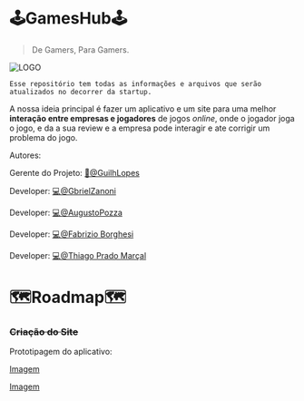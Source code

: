 #  🕹️GamesHub🕹️
> De Gamers, Para Gamers.


![LOGO](https://cdn.discordapp.com/attachments/986763082992877588/986763122176036904/GamesHub.png)
```
Esse repositório tem todas as informações e arquivos que serão atualizados no decorrer da startup.
```
A nossa ideia principal é fazer um aplicativo e um site para uma melhor **interação entre empresas e jogadores** de jogos _online_, onde o jogador joga o jogo, e da a sua review e a empresa pode interagir e ate corrigir um problema do jogo. 


Autores: 

Gerente do Projeto: [📢@GuilhLopes](https://github.com/GuilhLopes) 

Developer: [💻@GbrielZanoni](https://github.com/GbrielZanoni)

Developer: [💻@AugustoPozza](https://github.com/AugustoPozza)

Developer: [💻@Fabrizio Borghesi](https://github.com/FabrizioBorghesi)

Developer: [💻@Thiago Prado Marçal](https://github.com/ThiagoPradouni)

#  🗺️Roadmap🗺️

### ~~Criação do Site~~

Prototipagem do aplicativo:

[Imagem](https://cdn.discordapp.com/attachments/979147541721518142/986782838772863037/unknown.png)

[Imagem](https://cdn.discordapp.com/attachments/979147541721518142/986783343154720798/unknown.png)

